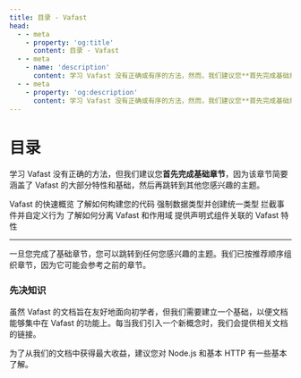 ```yaml
---
title: 目录 - Vafast
head:
  - - meta
    - property: 'og:title'
      content: 目录 - Vafast
  - - meta
    - name: 'description'
      content: 学习 Vafast 没有正确或有序的方法，然而，我们建议您**首先完成基础章节**，因为该章节简要涵盖了 Vafast 的大部分特性和基础，然后再跳转到其他您感兴趣的主题。一旦您完成了基础章节，您可以跳转到任何您感兴趣的主题。然而，我们建议按照章节的顺序进行，因为它可能会参考之前的章节。
  - - meta
    - property: 'og:description'
      content: 学习 Vafast 没有正确或有序的方法，然而，我们建议您**首先完成基础章节**，因为该章节简要涵盖了 Vafast 的大部分特性和基础，然后再跳转到其他您感兴趣的主题。一旦您完成了基础章节，您可以跳转到任何您感兴趣的主题。然而，我们建议按照章节的顺序进行，因为它可能会参考之前的章节。
---
```


<script setup>
    import Card from './components/nearl/card.vue'
    import Deck from './components/nearl/card-deck.vue'
</script>

# 目录
学习 Vafast 没有正确的方法，但我们建议您**首先完成基础章节**，因为该章节简要涵盖了 Vafast 的大部分特性和基础，然后再跳转到其他您感兴趣的主题。

<Deck>
	<Card title="备忘单" href="/integrations/cheat-sheet">
	    Vafast 的快速概览
	</Card>
    <Card title="最佳实践" href="/essential/best-practice">
        了解如何构建您的代码
    </Card>
    <Card title="验证" href="/essential/validation">
        强制数据类型并创建统一类型
    </Card>
    <Card title="生命周期" href="/essential/life-cycle">
        拦截事件并自定义行为
    </Card>
    <Card title="插件与作用域" href="/essential/plugin">
        了解如何分离 Vafast 和作用域
    </Card>
    <Card title="组件路由" href="/component-routing/overview">
        提供声明式组件关联的 Vafast 特性
    </Card>
</Deck>

---

一旦您完成了基础章节，您可以跳转到任何您感兴趣的主题。我们已按推荐顺序组织章节，因为它可能会参考之前的章节。

### 先决知识
虽然 Vafast 的文档旨在友好地面向初学者，但我们需要建立一个基础，以便文档能够集中在 Vafast 的功能上。每当我们引入一个新概念时，我们会提供相关文档的链接。

为了从我们的文档中获得最大收益，建议您对 Node.js 和基本 HTTP 有一些基本了解。
